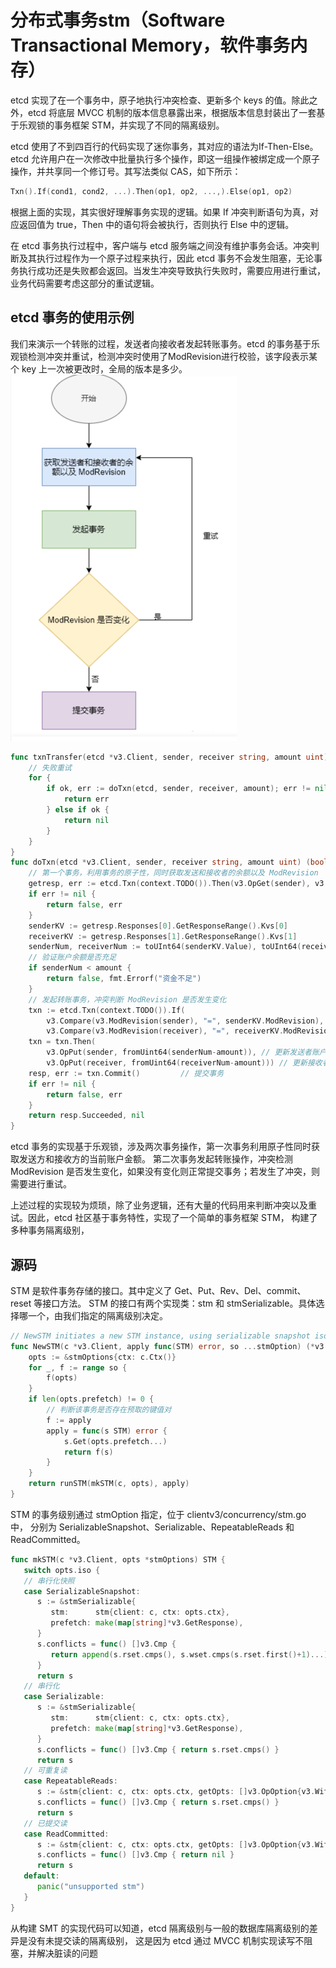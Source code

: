 # 分布式事务stm（Software Transactional Memory，软件事务内存）
etcd 实现了在一个事务中，原子地执行冲突检查、更新多个 keys 的值。除此之外，etcd 将底层 MVCC 机制的版本信息暴露出来，根据版本信息封装出了一套基于乐观锁的事务框架 STM，并实现了不同的隔离级别。

etcd 使用了不到四百行的代码实现了迷你事务，其对应的语法为If-Then-Else。etcd 允许用户在一次修改中批量执行多个操作，即这一组操作被绑定成一个原子操作，并共享同一个修订号。其写法类似 CAS，如下所示：
```go
Txn().If(cond1, cond2, ...).Then(op1, op2, ...,).Else(op1, op2)
```

根据上面的实现，其实很好理解事务实现的逻辑。如果 If 冲突判断语句为真，对应返回值为 true，Then 中的语句将会被执行，否则执行 Else 中的逻辑。


在 etcd 事务执行过程中，客户端与 etcd 服务端之间没有维护事务会话。冲突判断及其执行过程作为一个原子过程来执行，因此 etcd 事务不会发生阻塞，无论事务执行成功还是失败都会返回。当发生冲突导致执行失败时，需要应用进行重试，业务代码需要考虑这部分的重试逻辑。

## etcd 事务的使用示例

我们来演示一个转账的过程，发送者向接收者发起转账事务。etcd 的事务基于乐观锁检测冲突并重试，检测冲突时使用了ModRevision进行校验，该字段表示某个 key 上一次被更改时，全局的版本是多少。
![](.stm_images/stm_process.png)

```go
func txnTransfer(etcd *v3.Client, sender, receiver string, amount uint) error {
	// 失败重试
	for {
		if ok, err := doTxn(etcd, sender, receiver, amount); err != nil {
			return err
		} else if ok {
			return nil
		}
	}
}
func doTxn(etcd *v3.Client, sender, receiver string, amount uint) (bool, error) {
	// 第一个事务，利用事务的原子性，同时获取发送和接收者的余额以及 ModRevision
	getresp, err := etcd.Txn(context.TODO()).Then(v3.OpGet(sender), v3.OpGet(receiver)).Commit()
	if err != nil {
		return false, err
	}
	senderKV := getresp.Responses[0].GetResponseRange().Kvs[0]
	receiverKV := getresp.Responses[1].GetResponseRange().Kvs[1]
	senderNum, receiverNum := toUInt64(senderKV.Value), toUInt64(receiverKV.Value)
	// 验证账户余额是否充足
	if senderNum < amount {
		return false, fmt.Errorf("资金不足")
	}
	// 发起转账事务，冲突判断 ModRevision 是否发生变化
	txn := etcd.Txn(context.TODO()).If(
		v3.Compare(v3.ModRevision(sender), "=", senderKV.ModRevision),
		v3.Compare(v3.ModRevision(receiver), "=", receiverKV.ModRevision))
	txn = txn.Then(
		v3.OpPut(sender, fromUint64(senderNum-amount)), // 更新发送者账户余额
		v3.OpPut(receiver, fromUint64(receiverNum-amount))) // 更新接收者账户余额
    resp, err := txn.Commit()         // 提交事务
	if err != nil {
		return false, err
	}
	return resp.Succeeded, nil
}
```
etcd 事务的实现基于乐观锁，涉及两次事务操作，第一次事务利用原子性同时获取发送方和接收方的当前账户金额。
第二次事务发起转账操作，冲突检测 ModRevision 是否发生变化，如果没有变化则正常提交事务；若发生了冲突，则需要进行重试。


上述过程的实现较为烦琐，除了业务逻辑，还有大量的代码用来判断冲突以及重试。因此，etcd 社区基于事务特性，实现了一个简单的事务框架 STM， 构建了多种事务隔离级别，


## 源码

STM 是软件事务存储的接口。其中定义了 Get、Put、Rev、Del、commit、reset 等接口方法。
STM 的接口有两个实现类：stm 和 stmSerializable。具体选择哪一个，由我们指定的隔离级别决定。


```go
// NewSTM initiates a new STM instance, using serializable snapshot isolation by default.
func NewSTM(c *v3.Client, apply func(STM) error, so ...stmOption) (*v3.TxnResponse, error) {
	opts := &stmOptions{ctx: c.Ctx()}
	for _, f := range so {
		f(opts)
	}
	if len(opts.prefetch) != 0 {
		// 判断该事务是否存在预取的键值对
		f := apply
		apply = func(s STM) error {
			s.Get(opts.prefetch...)
			return f(s)
		}
	}
	return runSTM(mkSTM(c, opts), apply)
}
```

STM 的事务级别通过 stmOption 指定，位于 clientv3/concurrency/stm.go 中，
分别为 SerializableSnapshot、Serializable、RepeatableReads 和 ReadCommitted。
```go
func mkSTM(c *v3.Client, opts *stmOptions) STM {
   switch opts.iso {
   // 串行化快照
   case SerializableSnapshot:
      s := &stmSerializable{
         stm:      stm{client: c, ctx: opts.ctx},
         prefetch: make(map[string]*v3.GetResponse),
      }
      s.conflicts = func() []v3.Cmp {
         return append(s.rset.cmps(), s.wset.cmps(s.rset.first()+1)...)
      }
      return s
   // 串行化
   case Serializable:
      s := &stmSerializable{
         stm:      stm{client: c, ctx: opts.ctx},
         prefetch: make(map[string]*v3.GetResponse),
      }
      s.conflicts = func() []v3.Cmp { return s.rset.cmps() }
      return s
   // 可重复读   
   case RepeatableReads:
      s := &stm{client: c, ctx: opts.ctx, getOpts: []v3.OpOption{v3.WithSerializable()}}
      s.conflicts = func() []v3.Cmp { return s.rset.cmps() }
      return s
   // 已提交读
   case ReadCommitted:
      s := &stm{client: c, ctx: opts.ctx, getOpts: []v3.OpOption{v3.WithSerializable()}}
      s.conflicts = func() []v3.Cmp { return nil }
      return s
   default:
      panic("unsupported stm")
   }
}
```
从构建 SMT 的实现代码可以知道，etcd 隔离级别与一般的数据库隔离级别的差异是没有未提交读的隔离级别，
这是因为 etcd 通过 MVCC 机制实现读写不阻塞，并解决脏读的问题